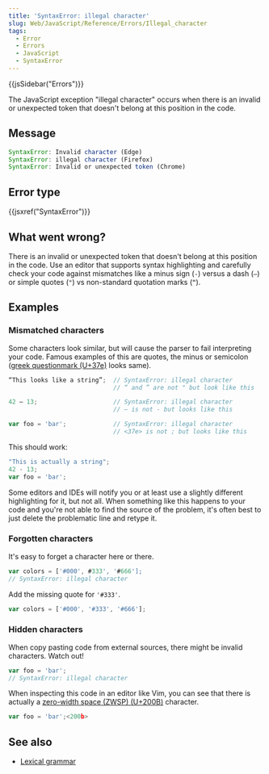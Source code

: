 ```yaml
---
title: 'SyntaxError: illegal character'
slug: Web/JavaScript/Reference/Errors/Illegal_character
tags:
  - Error
  - Errors
  - JavaScript
  - SyntaxError
---
```

{{jsSidebar("Errors")}}

The JavaScript exception "illegal character" occurs when there is an invalid or
unexpected token that doesn't belong at this position in the code.

## Message

```js
SyntaxError: Invalid character (Edge)
SyntaxError: illegal character (Firefox)
SyntaxError: Invalid or unexpected token (Chrome)
```

## Error type

{{jsxref("SyntaxError")}}

## What went wrong?

There is an invalid or unexpected token that doesn't belong at this position in
the code. Use an editor that supports syntax highlighting and carefully check
your code against mismatches like a minus sign (` - `) versus a dash (` – `) or
simple quotes (` " `) vs non-standard quotation marks (` “ `).

## Examples

### Mismatched characters

Some characters look similar, but will cause the parser to fail interpreting
your code. Famous examples of this are quotes, the minus or semicolon
([greek questionmark (U+37e)](https://en.wikipedia.org/wiki/Question_mark#Greek_question_mark)
looks same).

```js example-bad
“This looks like a string”;  // SyntaxError: illegal character
                             // “ and ” are not " but look like this

42 – 13;                     // SyntaxError: illegal character
                             // – is not - but looks like this

var foo = 'bar';             // SyntaxError: illegal character
                             // <37e> is not ; but looks like this
```

This should work:

```js example-good
"This is actually a string";
42 - 13;
var foo = 'bar';
```

Some editors and IDEs will notify you or at least use a slightly different
highlighting for it, but not all. When something like this happens to your code
and you're not able to find the source of the problem, it's often best to just
delete the problematic line and retype it.

### Forgotten characters

It's easy to forget a character here or there.

```js example-bad
var colors = ['#000', #333', '#666'];
// SyntaxError: illegal character
```

Add the missing quote for `'#333'`.

```js example-good
var colors = ['#000', '#333', '#666'];
```

### Hidden characters

When copy pasting code from external sources, there might be invalid characters.
Watch out!

```js example-bad
var foo = 'bar';
// SyntaxError: illegal character
```

When inspecting this code in an editor like Vim, you can see that there is
actually a
[zero-width space (ZWSP) (U+200B)](https://en.wikipedia.org/wiki/Zero-width_space)
character.

```js
var foo = 'bar';<200b>
```

## See also

- [Lexical grammar](/en-US/docs/Web/JavaScript/Reference/Lexical_grammar)
